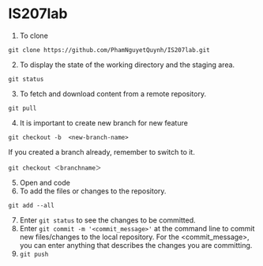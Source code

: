 # IS207lab
1. To clone
```
git clone https://github.com/PhamNguyetQuynh/IS207lab.git
```
2. To display the state of the working directory and the staging area.   
```
git status
```
3. To fetch and download content from a remote repository.
```
git pull
```
4. It is important to create new branch for new feature 
```
git checkout -b  <new-branch-name>
```
If you created a branch already, remember to switch to it.
```
git checkout ＜branchname＞
```
5. Open and code
6. To add the files or changes to the repository.
```
git add --all
```
7. Enter ```git status``` to see the changes to be committed.
8. Enter  ```git commit -m '<commit_message>'``` at the command line to commit new files/changes to the local repository.
   For the <commit_message>, you can enter anything that describes the changes you are committing.
9. ```git push```
    

